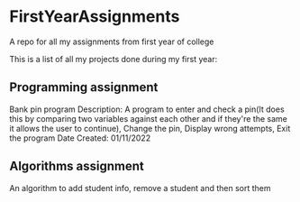 # FirstYearAssignments
A repo for all my assignments from first year of college

This is a list of all my projects done during my first year:
## Programming assignment
Bank pin program
Description: A program to enter and check a pin(It does this by comparing two variables against each other and if they're the same it allows the user to continue), Change the pin,
Display wrong attempts, Exit the program
Date Created: 01/11/2022

## Algorithms assignment
An algorithm to add student info, remove a student and then sort them
